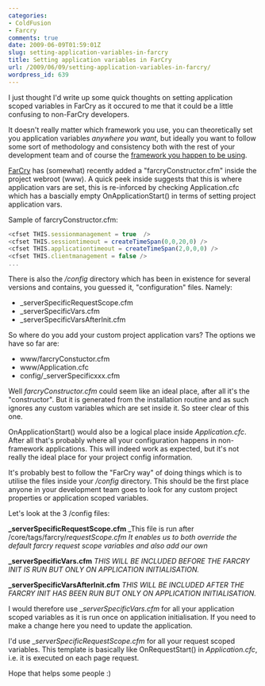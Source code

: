 ```yaml
---
categories:
- ColdFusion
- Farcry
comments: true
date: 2009-06-09T01:59:01Z
slug: setting-application-variables-in-farcry
title: Setting application variables in FarCry
url: /2009/06/09/setting-application-variables-in-farcry/
wordpress_id: 639
---
```


I just thought I'd write up some quick thoughts on setting application scoped variables in FarCry as it occured to me that it could be a little confusing to non-FarCry developers.

It doesn't really matter which framework you use,  you can theoretically set you application variables _anywhere you want_, but ideally you want to follow some sort of methodology and consistency both with the rest of your development team and of course the [framework you happen to be using](http://www.farcrycms.org/).

[FarCry](http://www.farcrycms.org/) has (somewhat) recently added a "farcryConstructor.cfm" inside the project webroot (www). A quick peek inside suggests that this is where application vars are set, this is re-inforced by checking Application.cfc which has a bascially empty OnApplicationStart() in terms of setting project application vars.

Sample of farcryConstructor.cfm:
``` javascript
<cfset THIS.sessionmanagement = true  />
<cfset THIS.sessiontimeout = createTimeSpan(0,0,20,0) />
<cfset THIS.applicationtimeout = createTimeSpan(2,0,0,0) />
<cfset THIS.clientmanagement = false />
...
```

There is also the _/config_ directory which has been in existence for several versions and contains, you guessed it, "configuration" files. Namely:
	
  * _serverSpecificRequestScope.cfm
  * _serverSpecificVars.cfm
  * _serverSpecificVarsAfterInit.cfm

So where do you add your custom project application vars? The options we have so far are:
	
  * www/farcryConstuctor.cfm
  * www/Application.cfc
  * config/_serverSpecificxxx.cfm

Well _farcryConstructor.cfm_ could seem like an ideal place, after all it's the "constructor". But it is generated from the installation routine and as such ignores any custom variables which are set inside it. So steer clear of this one.

OnApplicationStart() would also be a logical place inside _Application.cfc_. After all that's probably where all your configuration happens in non-framework applications. This will indeed work as expected, but it's not really the ideal place for your project config information.

It's probably best to follow the "FarCry way" of doing things which is to utilise the files inside your _/config_ directory. This should be the first place anyone in your development team goes to look for any custom project properties or application scoped variables.

Let's look at the 3 /config files:

**_serverSpecificRequestScope.cfm**
_This file is run after /core/tags/farcry/_requestScope.cfm
It enables us to both override the default farcry request scope variables and also add our own_

**_serverSpecificVars.cfm**
_THIS WILL BE INCLUDED BEFORE THE FARCRY INIT IS RUN BUT ONLY ON APPLICATION INITIALISATION._

**_serverSpecificVarsAfterInit.cfm**
_THIS WILL BE INCLUDED AFTER THE FARCRY INIT HAS BEEN RUN BUT ONLY ON APPLICATION INITIALISATION._

I would therefore use __serverSpecificVars.cfm_ for all your application scoped variables as it is run once on application initialisation. If you need to make a change here you need to update the application. 

I'd use __serverSpecificRequestScope.cfm_ for all your request scoped variables. This template is basically like OnRequestStart() in _Application.cfc_, i.e. it is executed on each page request.

Hope that helps some people :)
